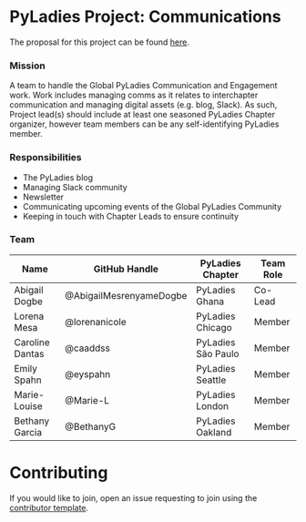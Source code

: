 # PyLadies Project: Communications

The proposal for this project can be found [here](https://github.com/pyladies/global-organizing/issues/42).

### Mission

A team to handle the Global PyLadies Communication and Engagement work. Work includes managing comms as it relates to interchapter communication and managing digital assets (e.g. blog, Slack). As such, Project lead(s) should include at least one seasoned PyLadies Chapter organizer, however team members can be any self-identifying PyLadies member.

### Responsibilities

- The PyLadies blog
- Managing Slack community 
- Newsletter
- Communicating upcoming events of the Global PyLadies Community
- Keeping in touch with Chapter Leads to ensure continuity


### Team

Name | GitHub Handle | PyLadies Chapter | Team Role
-- | -- | -- | --
Abigail Dogbe | @AbigailMesrenyameDogbe  | PyLadies Ghana | Co-Lead
Lorena Mesa | @lorenanicole  | PyLadies Chicago | Member
Caroline Dantas | @caaddss | PyLadies São Paulo | Member
Emily Spahn | @eyspahn | PyLadies Seattle | Member
Marie-Louise | @Marie-L | PyLadies London | Member
Bethany Garcia | @BethanyG | PyLadies Oakland | Member

# Contributing

If you would like to join, open an issue requesting to join using the [contributor template](https://github.com/pyladies/project-communications/issues/new/choose).
